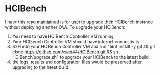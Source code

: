 # HCIBench
I have this repo maintained is for user to upgrade their HCIBench instance without deploying another OVA.
To upgrade your HCIBench:
  1. You need to have HCIBench Controller VM running
  2. Your HCIBench Controller VM should have internet connectivity
  3. SSH into your HCIBench Controller VM and run "tdnf install -y git && git clone https://github.com/cwei44/HCIBench.git && sh HCIBench/upgrade.sh" to upgrade your HCIBench to the latest build
  4. the logs, results and configuration files would be preserved after upgrading to the latest build.
